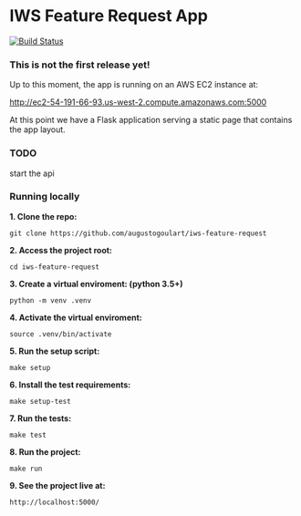 # IWS Feature Request App

[![Build Status](https://travis-ci.org/augustogoulart/iws-feature-request.svg?branch=master)](https://travis-ci.org/augustogoulart/iws-feature-request)

### This is not the first release yet!
Up to this moment, the app is running on an AWS EC2 instance at:

http://ec2-54-191-66-93.us-west-2.compute.amazonaws.com:5000

At this point we have a Flask application serving a static page that contains the app layout.

### TODO
start the api


### Running locally 
**1. Clone the repo:**
``` 
git clone https://github.com/augustogoulart/iws-feature-request
```
**2. Access the project root:**
```
cd iws-feature-request
```
**3. Create a virtual enviroment: (python 3.5+)**
```
python -m venv .venv
```
**4. Activate the virtual enviroment:**
```
source .venv/bin/activate
```
**5. Run the setup script:**
```
make setup
```
**6. Install the test requirements:**
```
make setup-test
```
**7. Run the tests:**
```
make test
```
**8. Run the project:**
```
make run
```
**9. See the project live at:**
```
http://localhost:5000/
```
